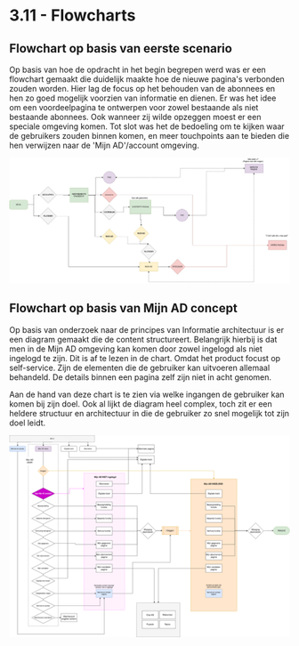 # 3.11 - Flowcharts

## Flowchart op basis van eerste scenario

Op basis van hoe de opdracht in het begin begrepen werd was er een flowchart gemaakt die duidelijk maakte hoe de nieuwe pagina's verbonden zouden worden. Hier lag de focus op het behouden van de abonnees en hen zo goed mogelijk voorzien van informatie en dienen. Er was het idee om een voordeelpagina te ontwerpen voor zowel bestaande als niet bestaande abonnees. Ook wanneer zij wilde opzeggen moest er een speciale omgeving komen. Tot slot was het de bedoeling om te kijken waar de gebruikers zouden binnen komen, en meer touchpoints aan te bieden die hen verwijzen naar de 'Mijn AD'/account omgeving.

![Flowchart customer journey AD.nl. Bron: eigendom](../.gitbook/assets/flowchart-ad-new-flow-opzeg-+-voordeelpagina.jpg)

## Flowchart op basis van Mijn AD concept

Op basis van onderzoek naar de principes van Informatie architectuur is er een diagram gemaakt die de content structureert. Belangrijk hierbij is dat men in de Mijn AD omgeving kan komen door zowel ingelogd als niet ingelogd te zijn. Dit is af te lezen in de chart. Omdat het product focust op self-service. Zijn de elementen die de gebruiker kan uitvoeren allemaal behandeld. De details binnen een pagina zelf zijn niet in acht genomen. 

Aan de hand van deze chart is te zien via welke ingangen de gebruiker kan komen bij zijn doel. Ook al lijkt de diagram heel complex, toch zit er een heldere structuur en architectuur in die de gebruiker zo snel mogelijk tot zijn doel leidt.

![](../.gitbook/assets/ad-klantenzorg-ia.png)





